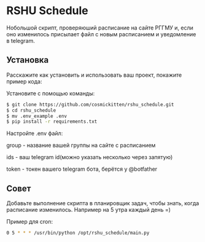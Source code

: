 # RSHU Schedule
Нобольшой скрипт, проверяюший расписание на сайте РГГМУ и, если оно изменилось присылает файл с новым расписанием и уведомление в telegram.

## Установка
Расскажите как установить и использовать ваш проект, покажите пример кода:

Установите с помощью команды:
```sh
$ git clone https://github.com/cosmickitten/rshu_schedule.git
$ cd rshu_schedule
$ mv .env_example .env
$ pip install -r requirements.txt 
```
Настройте .env файл:

group   -   название вашей группы на сайте с расписанием

ids - ваш telegram id(можно указать несколько через запятую)

token - токен вашего telegram бота, берётся у @botfather



## Совет
Добавьте выполнение скрипта в планировщик задач, чтобы знать, когда расписание изменилось. Например на 5 утра каждый день =)

Пример для cron:
```sh
0 5 * * * /usr/bin/python /opt/rshu_schedule/main.py
```